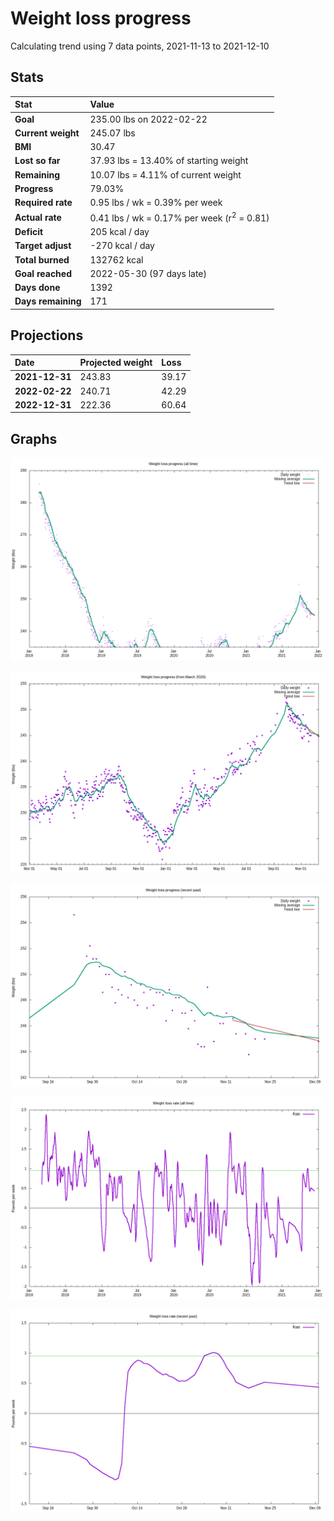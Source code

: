 # Weight loss progress

Calculating trend using 7 data points, 2021-11-13 to 2021-12-10

## Stats

Stat|Value
:-|:-
**Goal**|235.00 lbs on 2022-02-22
**Current weight**|245.07 lbs
**BMI**|30.47
**Lost so far**|37.93 lbs = 13.40% of starting weight
**Remaining**|10.07 lbs =  4.11% of current  weight
**Progress**|79.03%
**Required rate**|0.95 lbs / wk = 0.39% per week
**Actual rate**|0.41 lbs / wk = 0.17% per week  (r<sup>2</sup> = 0.81)
**Deficit**|205 kcal / day
**Target adjust**|-270 kcal / day
**Total burned**|132762 kcal
**Goal reached**|2022-05-30 (97 days late)
**Days done**|1392
**Days remaining**|171

## Projections

Date|Projected weight|Loss
:-|:-|:-
**2021-12-31**|243.83|39.17
**2022-02-22**|240.71|42.29
**2022-12-31**|222.36|60.64

## Graphs

![](weight-graph-alltime.png)

![](weight-graph-covid.png)

![](weight-graph-recent.png)

![](rate-graph-alltime.png)

![](rate-graph-recent.png)
